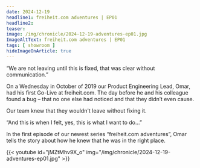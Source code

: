 ```yaml
---
date: 2024-12-19
headline1: freiheit.com adventures | EP01
headline2:
teaser:
image: /img/chronicle/2024-12-19-adventures-ep01.jpg
ImageAltText: freiheit.com adventures | EP01
tags: [ showroom ]
hideImageOnArticle: true
---
```


“We are not leaving until this is fixed, that was clear without communication.”

On a Wednesday in October of 2019 our Product Engineering Lead, Omar, had his first Go-Live at freiheit.com. The day before he and his colleague found a bug – that no one else had noticed and that they didn’t even cause.

Our team knew that they wouldn't leave without fixing it.

“And this is when I felt, yes, this is what I want to do...”

In the first episode of our newest series “freiheit.com adventures”, Omar tells the story about how he knew that he was in the right place.

{{< youtube id="jMZtMhv9X_o" img="/img/chronicle/2024-12-19-adventures-ep01.jpg" >}}
